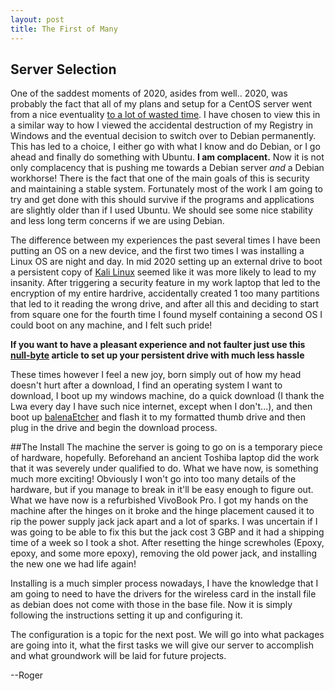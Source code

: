 ```yaml
---
layout: post
title: The First of Many
---
```


## Server Selection
One of the saddest moments of 2020, asides from well.. 2020, was probably the fact that all of my plans and setup for a CentOS server went from a nice eventuality [to a lot of wasted time](https://arstechnica.com/gadgets/2020/12/centos-shifts-from-red-hat-unbranded-to-red-hat-beta/).
I have chosen to view this in a similar way to how I viewed the accidental destruction of my Registry in Windows and the eventual decision to switch over to Debian permanently. This has led to a choice, I either go with what I know and do Debian, or I go ahead and finally do something with Ubuntu.
**I am complacent.**
Now it is not only complacency that is pushing me towards a Debian server _and_ a Debian workhorse! There is the fact that one of the main goals of this is security and maintaining a stable system. Fortunately most of the work I am going to try and get done with this should survive if the programs and applications are slightly older than if I used Ubuntu. We should see some nice stability and less long term concerns if we are using Debian.

The difference between my experiences the past several times I have been putting an OS on a new device, and the first two times I was installing a Linux OS are night and day. In mid 2020 setting up an external drive to boot a persistent copy of [Kali Linux](https://www.kali.org/) seemed like it was more likely to lead to my insanity. After triggering a security feature in my work laptop that led to the encryption of my entire hardrive, accidentally created 1 too many partitions that led to it reading the wrong drive, and after all this and deciding to start from square one for the fourth time I found myself containing a second OS I could boot on any machine, and I felt such pride!

**If you want to have a pleasant experience and not faulter just use this [null-byte](https://null-byte.wonderhowto.com/how-to/install-kali-live-usb-drive-with-persistence-optional-0162253/) article to set up your persistent drive with much less hassle**

These times however I feel a new joy, born simply out of how my head doesn't hurt after a download, I find an operating system I want to download, I boot up my windows machine, do a quick download (I thank the Lwa every day I have such nice internet, except when I don't...), and then boot up [balenaEtcher](https://www.balena.io/etcher/) and flash it to my formatted thumb drive and then plug in the drive and begin the download process.

##The Install
The machine the server is going to go on is a temporary piece of hardware, hopefully. Beforehand an ancient Toshiba laptop did the work that it was severely under qualified to do. What we have now, is something much more exciting! Obviously I won't go into too many details of the hardware, but if you manage to break in it'll be easy enough to figure out. What we have now is a refurbished VivoBook Pro. I got my hands on the machine after the hinges on it broke and the hinge placement caused it to rip the power supply jack jack apart and a lot of sparks. I was uncertain if I was going to be able to fix this but the jack cost 3 GBP and it had a shipping time of a week so I took a shot. After resetting the hinge screwholes (Epoxy, epoxy, and some more epoxy), removing the old power jack, and installing the new one we had life again!

Installing is a much simpler process nowadays, I have the knowledge that I am going to need to have the drivers for the wireless card in the install file as debian does not come with those in the base file. Now it is simply following the instructions setting it up and configuring it.

The configuration is a topic for the next post. We will go into what packages are going into it, what the first tasks we will give our server to accomplish and what groundwork will be laid for future projects.

--Roger